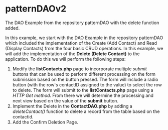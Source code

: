# patternDAOv2
The DAO Example from the repository patternDAO with the delete function added.

In this example, we start with the DAO Example in the repository patternDAO which included the implementation of the Create (Add Contact) and Read (Display Contacts) from the four basic CRUD operations.  In this example, we will add the implementation of the **Delete (Delete Contact)** to the application.  To do this we will perform the following steps:

1. Modify the **listContacts.php** page to incorporate multiple *submit* buttons that can be used to perform different processing on the form submission based on the button pressed.  The form will include a radio button (with the row's contactID assigned to the value) to select the row to delete. The form will submit to the **listContacts.php** page using a *HTTP Get method.*  From there we will determine the processing and next view based on the value of the **submit** button.
2. Implement the Delete in the **ContactDAO.php** by adding a *deleteContact()* function to delete a record from the table based on the contactid.
3. Add the Confirm Deletion Page.
